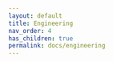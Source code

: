 ```yaml
---
layout: default
title: Engineering
nav_order: 4
has_children: true
permalink: docs/engineering
---
```


